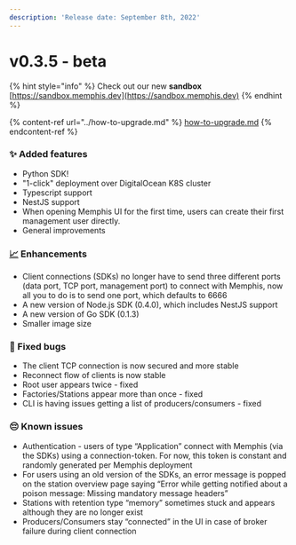 ```yaml
---
description: 'Release date: September 8th, 2022'
---
```


# v0.3.5 - beta

{% hint style="info" %}
Check out our new **sandbox** [https://sandbox.memphis.dev](https://sandbox.memphis.dev)
{% endhint %}

{% content-ref url="../how-to-upgrade.md" %}
[how-to-upgrade.md](../how-to-upgrade.md)
{% endcontent-ref %}

### ✨ Added features

* Python SDK!
* "1-click" deployment over DigitalOcean K8S cluster
* Typescript support
* NestJS support
* When opening Memphis UI for the first time, users can create their first management user directly.
* General improvements

### [📈](https://emojipedia.org/chart-increasing/) Enhancements

* Client connections (SDKs) no longer have to send three different ports (data port, TCP port, management port) to connect with Memphis, now all you to do is to send one port, which defaults to 6666
* A new version of Node.js SDK (0.4.0), which includes NestJS support
* A new version of Go SDK (0.1.3)
* Smaller image size

### 🐛 Fixed bugs

* The client TCP connection is now secured and more stable
* Reconnect flow of clients is now stable
* Root user appears twice - fixed
* Factories/Stations appear more than once - fixed
* CLI is having issues getting a list of producers/consumers - fixed

### 😔 Known issues&#x20;

* Authentication - users of type “Application” connect with Memphis (via the SDKs) using a connection-token. For now, this token is constant and randomly generated per Memphis deployment
* For users using an old version of the SDKs, an error message is popped on the station overview page saying “Error while getting notified about a poison message: Missing mandatory message headers”
* Stations with retention type “memory” sometimes stuck and appears although they are no longer exist
* Producers/Consumers stay “connected” in the UI in case of broker failure during client connection
